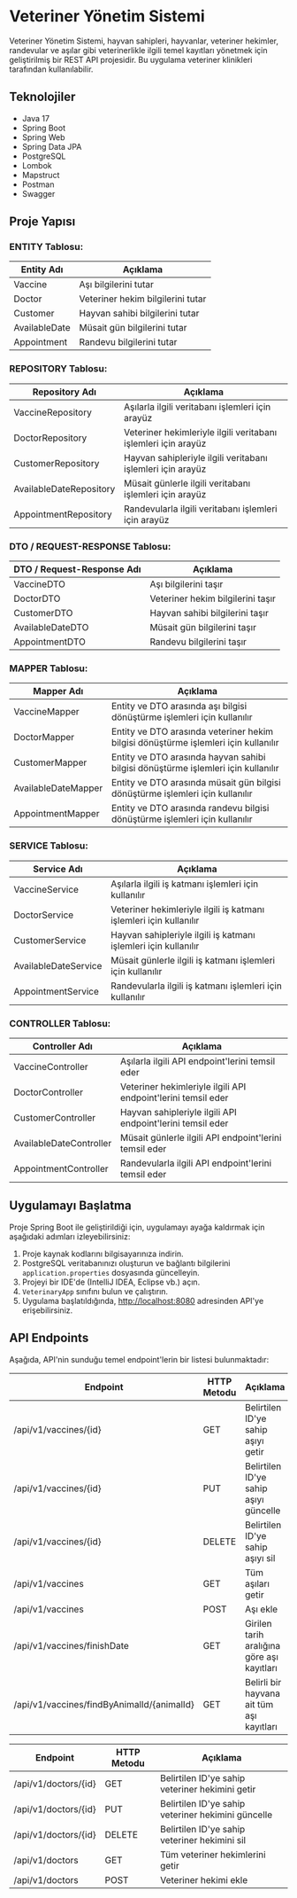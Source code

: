 # Veteriner Yönetim Sistemi

Veteriner Yönetim Sistemi, hayvan sahipleri, hayvanlar, veteriner hekimler, randevular ve aşılar gibi veterinerlikle ilgili temel kayıtları yönetmek için geliştirilmiş bir REST API projesidir. Bu uygulama veteriner klinikleri tarafından kullanılabilir.

## Teknolojiler

- Java 17
- Spring Boot
- Spring Web
- Spring Data JPA
- PostgreSQL
- Lombok
- Mapstruct
- Postman
- Swagger

## Proje Yapısı

### ENTITY Tablosu:

| Entity Adı | Açıklama                          |
|------------|-----------------------------------|
| Vaccine    | Aşı bilgilerini tutar             |
| Doctor     | Veteriner hekim bilgilerini tutar |
| Customer   | Hayvan sahibi bilgilerini tutar  |
| AvailableDate | Müsait gün bilgilerini tutar   |
| Appointment | Randevu bilgilerini tutar        |

### REPOSITORY Tablosu:

| Repository Adı | Açıklama                                   |
|----------------|--------------------------------------------|
| VaccineRepository | Aşılarla ilgili veritabanı işlemleri için arayüz |
| DoctorRepository  | Veteriner hekimleriyle ilgili veritabanı işlemleri için arayüz |
| CustomerRepository | Hayvan sahipleriyle ilgili veritabanı işlemleri için arayüz |
| AvailableDateRepository | Müsait günlerle ilgili veritabanı işlemleri için arayüz |
| AppointmentRepository | Randevularla ilgili veritabanı işlemleri için arayüz |

### DTO / REQUEST-RESPONSE Tablosu:

| DTO / Request-Response Adı | Açıklama                                    |
|----------------------------|---------------------------------------------|
| VaccineDTO                 | Aşı bilgilerini taşır                       |
| DoctorDTO                  | Veteriner hekim bilgilerini taşır           |
| CustomerDTO                | Hayvan sahibi bilgilerini taşır            |
| AvailableDateDTO           | Müsait gün bilgilerini taşır               |
| AppointmentDTO             | Randevu bilgilerini taşır                  |

### MAPPER Tablosu:

| Mapper Adı | Açıklama                                      |
|------------|-----------------------------------------------|
| VaccineMapper | Entity ve DTO arasında aşı bilgisi dönüştürme işlemleri için kullanılır |
| DoctorMapper  | Entity ve DTO arasında veteriner hekim bilgisi dönüştürme işlemleri için kullanılır |
| CustomerMapper | Entity ve DTO arasında hayvan sahibi bilgisi dönüştürme işlemleri için kullanılır |
| AvailableDateMapper | Entity ve DTO arasında müsait gün bilgisi dönüştürme işlemleri için kullanılır |
| AppointmentMapper | Entity ve DTO arasında randevu bilgisi dönüştürme işlemleri için kullanılır |

### SERVICE Tablosu:

| Service Adı | Açıklama                                  |
|-------------|-------------------------------------------|
| VaccineService | Aşılarla ilgili iş katmanı işlemleri için kullanılır |
| DoctorService  | Veteriner hekimleriyle ilgili iş katmanı işlemleri için kullanılır |
| CustomerService | Hayvan sahipleriyle ilgili iş katmanı işlemleri için kullanılır |
| AvailableDateService | Müsait günlerle ilgili iş katmanı işlemleri için kullanılır |
| AppointmentService | Randevularla ilgili iş katmanı işlemleri için kullanılır |

### CONTROLLER Tablosu:

| Controller Adı | Açıklama                                      |
|----------------|-----------------------------------------------|
| VaccineController | Aşılarla ilgili API endpoint'lerini temsil eder |
| DoctorController  | Veteriner hekimleriyle ilgili API endpoint'lerini temsil eder |
| CustomerController | Hayvan sahipleriyle ilgili API endpoint'lerini temsil eder |
| AvailableDateController | Müsait günlerle ilgili API endpoint'lerini temsil eder |
| AppointmentController | Randevularla ilgili API endpoint'lerini temsil eder |

## Uygulamayı Başlatma

Proje Spring Boot ile geliştirildiği için, uygulamayı ayağa kaldırmak için aşağıdaki adımları izleyebilirsiniz:

1. Proje kaynak kodlarını bilgisayarınıza indirin.
2. PostgreSQL veritabanınızı oluşturun ve bağlantı bilgilerini `application.properties` dosyasında güncelleyin.
3. Projeyi bir IDE'de (IntelliJ IDEA, Eclipse vb.) açın.
4. `VeterinaryApp` sınıfını bulun ve çalıştırın.
5. Uygulama başlatıldığında, [http://localhost:8080]([http://localhost:8080](http://localhost:8080/swagger-ui/index.html#/)) adresinden API'ye erişebilirsiniz.

## API Endpoints

Aşağıda, API'nin sunduğu temel endpoint'lerin bir listesi bulunmaktadır:

| Endpoint                                | HTTP Metodu | Açıklama                                    |
|-----------------------------------------|-------------|---------------------------------------------|
| /api/v1/vaccines/{id}                   | GET         | Belirtilen ID'ye sahip aşıyı getir        |
| /api/v1/vaccines/{id}                   | PUT         | Belirtilen ID'ye sahip aşıyı güncelle     |
| /api/v1/vaccines/{id}                   | DELETE      | Belirtilen ID'ye sahip aşıyı sil          |
| /api/v1/vaccines                        | GET         | Tüm aşıları getir                          |
| /api/v1/vaccines                        | POST        | Aşı ekle                                    |
| /api/v1/vaccines/finishDate             | GET         | Girilen tarih aralığına göre aşı kayıtları |
| /api/v1/vaccines/findByAnimalId/{animalId} | GET      | Belirli bir hayvana ait tüm aşı kayıtları  |

| Endpoint                                | HTTP Metodu | Açıklama                                    |
|-----------------------------------------|-------------|---------------------------------------------|
| /api/v1/doctors/{id}                    | GET         | Belirtilen ID'ye sahip veteriner hekimini getir |
| /api/v1/doctors/{id}                    | PUT         | Belirtilen ID'ye sahip veteriner hekimini güncelle |
| /api/v1/doctors/{id}                    | DELETE      | Belirtilen ID'ye sahip veteriner hekimini sil |
| /api/v1/doctors                         | GET         | Tüm veteriner hekimlerini getir            |
| /api/v1/doctors                         | POST        | Veteriner hekimi ekle                      |
